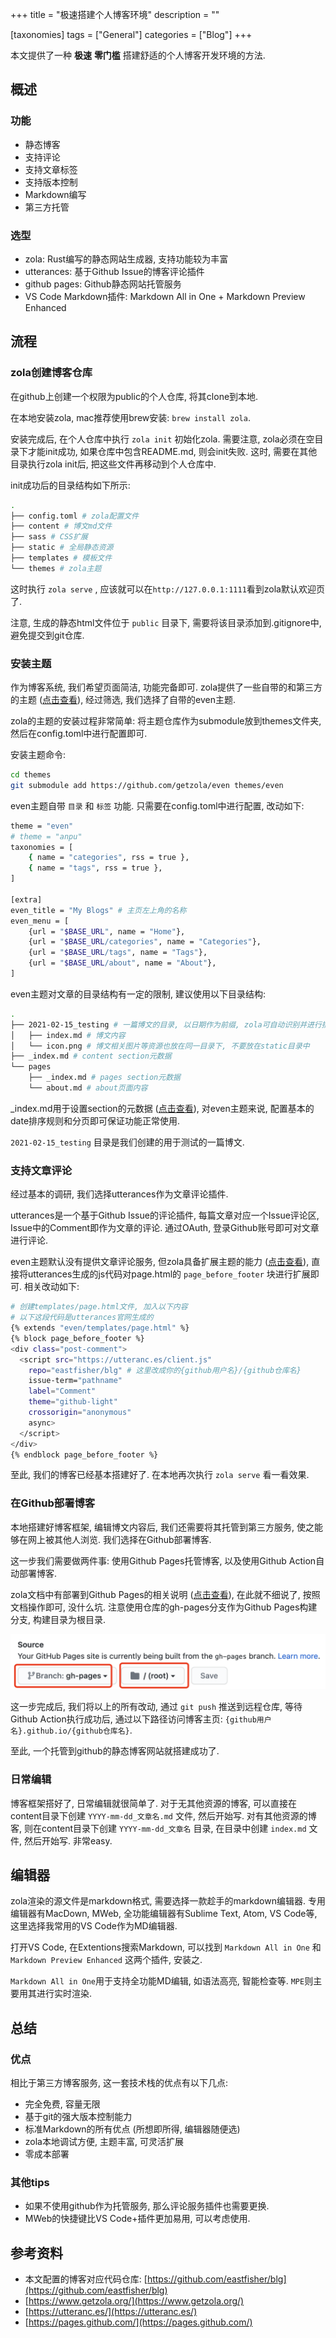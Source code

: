 +++
title = "极速搭建个人博客环境"
description = ""

[taxonomies]
tags = ["General"]
categories = ["Blog"]
+++

本文提供了一种 **极速** **零门槛** 搭建舒适的个人博客开发环境的方法.

<!-- more -->

## 概述

### 功能

- 静态博客
- 支持评论
- 支持文章标签
- 支持版本控制
- Markdown编写
- 第三方托管

### 选型

- zola: Rust编写的静态网站生成器, 支持功能较为丰富
- utterances: 基于Github Issue的博客评论插件
- github pages: Github静态网站托管服务
- VS Code Markdown插件: Markdown All in One + Markdown Preview Enhanced

## 流程

### zola创建博客仓库

在github上创建一个权限为public的个人仓库, 将其clone到本地.

在本地安装zola, mac推荐使用brew安装: `brew install zola`.

安装完成后, 在个人仓库中执行 `zola init` 初始化zola. 需要注意, zola必须在空目录下才能init成功, 如果仓库中包含README.md, 则会init失败. 这时, 需要在其他目录执行zola init后, 把这些文件再移动到个人仓库中.

init成功后的目录结构如下所示:

```bash
.
├── config.toml # zola配置文件
├── content # 博文md文件
├── sass # CSS扩展
├── static # 全局静态资源
├── templates # 模板文件
└── themes # zola主题
```

这时执行 `zola serve` , 应该就可以在`http://127.0.0.1:1111`看到zola默认欢迎页了.

注意, 生成的静态html文件位于 `public` 目录下, 需要将该目录添加到.gitignore中, 避免提交到git仓库.

### 安装主题

作为博客系统, 我们希望页面简洁, 功能完备即可. zola提供了一些自带的和第三方的主题 ([点击查看](https://www.getzola.org/themes/)), 经过筛选, 我们选择了自带的even主题.

zola的主题的安装过程非常简单: 将主题仓库作为submodule放到themes文件夹, 然后在config.toml中进行配置即可.

安装主题命令:

```bash
cd themes
git submodule add https://github.com/getzola/even themes/even
```

even主题自带 `目录` 和 `标签` 功能. 只需要在config.toml中进行配置, 改动如下:

```bash
theme = "even"
# theme = "anpu"
taxonomies = [
    { name = "categories", rss = true },
    { name = "tags", rss = true },
]

[extra]
even_title = "My Blogs" # 主页左上角的名称
even_menu = [
    {url = "$BASE_URL", name = "Home"},
    {url = "$BASE_URL/categories", name = "Categories"},
    {url = "$BASE_URL/tags", name = "Tags"},
    {url = "$BASE_URL/about", name = "About"},
]
```

even主题对文章的目录结构有一定的限制, 建议使用以下目录结构:

```bash
.
├── 2021-02-15_testing # 一篇博文的目录, 以日期作为前缀, zola可自动识别并进行排序
│   ├── index.md # 博文内容
│   └── icon.png # 博文相关图片等资源也放在同一目录下, 不要放在static目录中
├── _index.md # content section元数据
└── pages
    ├── _index.md # pages section元数据
    └── about.md # about页面内容
```

_index.md用于设置section的元数据 ([点击查看](https://www.getzola.org/documentation/content/section/)), 对even主题来说, 配置基本的date排序规则和分页即可保证功能正常使用.

`2021-02-15_testing` 目录是我们创建的用于测试的一篇博文.

### 支持文章评论

经过基本的调研, 我们选择utterances作为文章评论插件.

utterances是一个基于Github Issue的评论插件, 每篇文章对应一个Issue评论区, Issue中的Comment即作为文章的评论. 通过OAuth, 登录Github账号即可对文章进行评论.

even主题默认没有提供文章评论服务, 但zola具备扩展主题的能力 ([点击查看](https://www.getzola.org/documentation/themes/extending-a-theme/)), 直接将utterances生成的js代码对page.html的 `page_before_footer` 块进行扩展即可. 相关改动如下:

```bash
# 创建templates/page.html文件, 加入以下内容
# 以下这段代码是utterances官网生成的
{% extends "even/templates/page.html" %}
{% block page_before_footer %}
<div class="post-comment">
  <script src="https://utteranc.es/client.js"
    repo="eastfisher/blg" # 这里改成你的{github用户名}/{github仓库名}
    issue-term="pathname"
    label="Comment"
    theme="github-light"
    crossorigin="anonymous"
    async>
  </script>
</div>
{% endblock page_before_footer %}
```

至此, 我们的博客已经基本搭建好了. 在本地再次执行 `zola serve` 看一看效果.

### 在Github部署博客

本地搭建好博客框架, 编辑博文内容后, 我们还需要将其托管到第三方服务, 使之能够在网上被其他人浏览. 我们选择在Github部署博客.

这一步我们需要做两件事: 使用Github Pages托管博客, 以及使用Github Action自动部署博客.

zola文档中有部署到Github Pages的相关说明 ([点击查看](https://www.getzola.org/documentation/deployment/github-pages/)), 在此就不细说了, 按照文档操作即可, 没什么坑. 注意使用仓库的gh-pages分支作为Github Pages构建分支, 构建目录为根目录.

![gh-pages-setting.png](gh-pages-setting.png)

这一步完成后, 我们将以上的所有改动, 通过 `git push` 推送到远程仓库, 等待Github Action执行成功后, 通过以下路径访问博客主页: `{github用户名}.github.io/{github仓库名}`.

至此, 一个托管到github的静态博客网站就搭建成功了.

### 日常编辑

博客框架搭好了, 日常编辑就很简单了. 对于无其他资源的博客, 可以直接在content目录下创建 `YYYY-mm-dd_文章名.md` 文件, 然后开始写. 对有其他资源的博客, 则在content目录下创建 `YYYY-mm-dd_文章名` 目录, 在目录中创建 `index.md` 文件, 然后开始写. 非常easy.

## 编辑器

zola渲染的源文件是markdown格式, 需要选择一款趁手的markdown编辑器. 专用编辑器有MacDown, MWeb, 全功能编辑器有Sublime Text, Atom, VS Code等, 这里选择我常用的VS Code作为MD编辑器.

打开VS Code, 在Extentions搜索Markdown, 可以找到 `Markdown All in One` 和 `Markdown Preview Enhanced` 这两个插件, 安装之.

`Markdown All in One`用于支持全功能MD编辑, 如语法高亮, 智能检查等. `MPE`则主要用其进行实时渲染.

## 总结

### 优点

相比于第三方博客服务, 这一套技术栈的优点有以下几点:

- 完全免费, 容量无限
- 基于git的强大版本控制能力
- 标准Markdown的所有优点 (所想即所得, 编辑器随便选)
- zola本地调试方便, 主题丰富, 可灵活扩展
- 零成本部署

### 其他tips

- 如果不使用github作为托管服务, 那么评论服务插件也需要更换.
- MWeb的快捷键比VS Code+插件更加易用, 可以考虑使用.

## 参考资料

- 本文配置的博客对应代码仓库: [https://github.com/eastfisher/blg](https://github.com/eastfisher/blg)
- [https://www.getzola.org/](https://www.getzola.org/)
- [https://utteranc.es/](https://utteranc.es/)
- [https://pages.github.com/](https://pages.github.com/)
